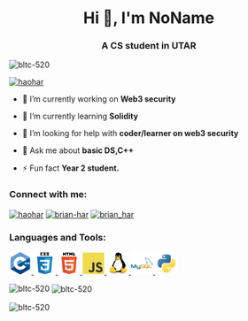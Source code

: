 <h1 align="center">Hi 👋, I'm NoName</h1>
<h3 align="center">A CS student in UTAR</h3>

<p align="left"> <img src="https://komarev.com/ghpvc/?username=bltc-520&label=Profile%20views&color=0e75b6&style=flat" alt="bltc-520" /> </p>

<p align="left"> <a href="https://twitter.com/haohar" target="blank"><img src="https://img.shields.io/twitter/follow/haohar?logo=twitter&style=for-the-badge" alt="haohar" /></a> </p>

- 🔭 I’m currently working on **Web3 security**

- 🌱 I’m currently learning **Solidity**

- 🤝 I’m looking for help with **coder/learner on web3 security**

- 💬 Ask me about **basic DS,C++**

- ⚡ Fun fact **Year 2 student.**

<h3 align="left">Connect with me:</h3>
<p align="left">
<a href="https://twitter.com/haohar" target="blank"><img align="center" src="https://raw.githubusercontent.com/rahuldkjain/github-profile-readme-generator/master/src/images/icons/Social/twitter.svg" alt="haohar" height="30" width="40" /></a>
<a href="https://stackoverflow.com/users/brian-har" target="blank"><img align="center" src="https://raw.githubusercontent.com/rahuldkjain/github-profile-readme-generator/master/src/images/icons/Social/stack-overflow.svg" alt="brian-har" height="30" width="40" /></a>
<a href="https://www.leetcode.com/brian_har" target="blank"><img align="center" src="https://raw.githubusercontent.com/rahuldkjain/github-profile-readme-generator/master/src/images/icons/Social/leet-code.svg" alt="brian_har" height="30" width="40" /></a>
</p>

<h3 align="left">Languages and Tools:</h3>
<p align="left"> <a href="https://www.w3schools.com/cpp/" target="_blank" rel="noreferrer"> <img src="https://raw.githubusercontent.com/devicons/devicon/master/icons/cplusplus/cplusplus-original.svg" alt="cplusplus" width="40" height="40"/> </a> <a href="https://www.w3schools.com/css/" target="_blank" rel="noreferrer"> <img src="https://raw.githubusercontent.com/devicons/devicon/master/icons/css3/css3-original-wordmark.svg" alt="css3" width="40" height="40"/> </a> <a href="https://www.w3.org/html/" target="_blank" rel="noreferrer"> <img src="https://raw.githubusercontent.com/devicons/devicon/master/icons/html5/html5-original-wordmark.svg" alt="html5" width="40" height="40"/> </a> <a href="https://developer.mozilla.org/en-US/docs/Web/JavaScript" target="_blank" rel="noreferrer"> <img src="https://raw.githubusercontent.com/devicons/devicon/master/icons/javascript/javascript-original.svg" alt="javascript" width="40" height="40"/> </a> <a href="https://www.linux.org/" target="_blank" rel="noreferrer"> <img src="https://raw.githubusercontent.com/devicons/devicon/master/icons/linux/linux-original.svg" alt="linux" width="40" height="40"/> </a> <a href="https://www.mysql.com/" target="_blank" rel="noreferrer"> <img src="https://raw.githubusercontent.com/devicons/devicon/master/icons/mysql/mysql-original-wordmark.svg" alt="mysql" width="40" height="40"/> </a> <a href="https://www.python.org" target="_blank" rel="noreferrer"> <img src="https://raw.githubusercontent.com/devicons/devicon/master/icons/python/python-original.svg" alt="python" width="40" height="40"/> </a> </p>

<p><img align="left" src="https://github-readme-stats.vercel.app/api/top-langs?username=bltc-520&show_icons=true&locale=en&layout=compact" alt="bltc-520" /></p>

<p>&nbsp;<img align="center" src="https://github-readme-stats.vercel.app/api?username=bltc-520&show_icons=true&locale=en" alt="bltc-520" /></p>

<p><img align="center" src="https://github-readme-streak-stats.herokuapp.com/?user=bltc-520&" alt="bltc-520" /></p>
